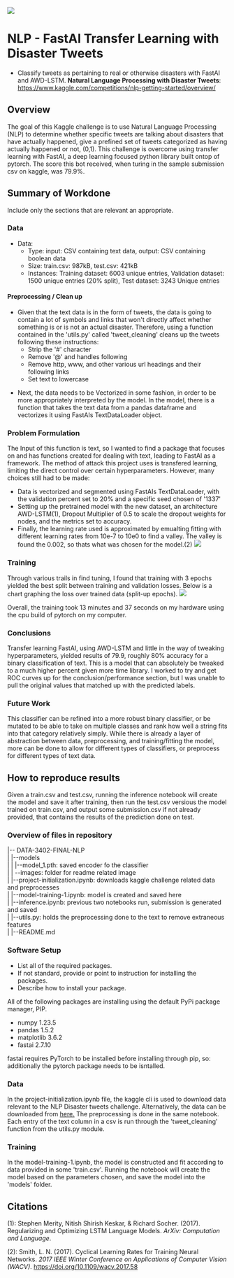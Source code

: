 ![](images/UTA-DataScience-Logo.png)

# NLP - FastAI Transfer Learning with Disaster Tweets

* Classify tweets as pertaining to real or otherwise disasters with FastAI and AWD-LSTM.
 **Natural Language Processing with Disaster Tweets**:  https://www.kaggle.com/competitions/nlp-getting-started/overview/

## Overview

The goal of this Kaggle challenge is to use Natural Language Processing (NLP) to determine whether specific tweets are talking about disasters that have actually happened, give a prefined set of tweets categorized as having actually happened or not, (0,1). This challenge is overcome using transfer learning with FastAI, a deep learning focused python library built ontop of pytorch. The score this bot received, when turing in the sample submission csv on kaggle, was 79.9%.

## Summary of Workdone

Include only the sections that are relevant an appropriate.

### Data

* Data:
  * Type: input: CSV containing text data, output: CSV containing boolean data
  * Size: train.csv: 987kB, test.csv: 421kB
  * Instances: Training dataset: 6003 unique entries, Validation dataset: 1500 unique entries (20% split), Test dataset: 3243 Unique entries

#### Preprocessing / Clean up

* Given that the text data is in the form of tweets, the data is going to contain a lot of symbols and links that won't directly affect whether something is or is not an actual disaster. Therefore, using a function contained in the 'utils.py' called 'tweet_cleaning' cleans up the tweets following these instructions:
	* Strip the '#' character
	* Remove '@' and handles following
	* Remove http, www, and other various url headings and their following links
	* Set text to lowercase
- Next, the data needs to be Vectorized in some fashion, in order to be more appropriately interpreted by the model. In the model, there is a function that takes the text data from a pandas dataframe and vectorizes it using FastAIs TextDataLoader object.

### Problem Formulation

The Input of this function is text, so I wanted to find a package that focuses on and has functions created for dealing with text, leading to FastAI as a framework. The method of attack this project uses is transfered learning, limiting the direct control over certain hyperparameters. However, many choices still had to be made:
- Data is vectorized and segmented using FastAIs TextDataLoader, with the validation percent set to 20% and a specific seed chosen of '1337'
- Setting up the pretrained model with the new dataset, an architecture AWD-LSTM(1), Dropout Multiplier of 0.5 to scale the dropout weights for nodes, and the metrics set to accuracy.
- Finally, the learning rate used is approximated by emualting fitting with different learning rates from 10e-7 to 10e0 to find a valley. The valley is found the 0.002, so thats what was chosen for the model.(2)
![](images/lr_finder.png)

### Training
Through various trails in find tuning, I found that training with 3 epochs yielded the best split between training and validation losses. Below is a chart graphing the loss over trained data (split-up epochs).
![](images/loss.png)

Overall, the training took 13 minutes and 37 seconds on my hardware using the cpu build of pytorch on my computer. 

### Conclusions

Transfer learning FastAI, using AWD-LSTM and little in the way of tweaking hyperparameters, yielded results of 79.9, roughly 80% accuracy for a binary classification of text. This is a model that can absolutely be tweaked to a much higher percent given more time library. I worked to try and get ROC curves up for the conclusion/performance section, but I was unable to pull the original values that matched up with the predicted labels.

### Future Work

This classifier can be refined into a more robust binary classifier, or be mutated to be able to take on multiple classes and rank how well a string fits into that category relatively simply. While there is already a layer of abstraction between data, preprocessing, and training/fitting the model, more can be done to allow for different types of classifiers, or preprocess for different types of text data.

## How to reproduce results

Given a train.csv and test.csv, running the inference notebook will create the model and save it after training, then run the test.csv versious the model trained on train.csv, and output some submission.csv if not already provided, that contains the results of the prediction done on test.

### Overview of files in repository

|-- DATA-3402-FINAL-NLP\
|    |--models\
|    |    |--model_1.pth: saved encoder fo the classifier\
|    | --images: folder for readme related image\
|    |--project-initialization.ipynb: downloads kaggle challenge related data and preprocesses\
|    |--model-training-1.ipynb: model is created and saved here\
|    |--inference.ipynb: previous two notebooks run, submission is generated and saved\
|    |--utils.py: holds the preprocessing done to the text to remove extraneous features\
|    |--README.md

### Software Setup
* List all of the required packages.
* If not standard, provide or point to instruction for installing the packages.
* Describe how to install your package.

All of the following packages are installing using the default PyPi package manager, PIP.
- numpy 1.23.5
- pandas 1.5.2
- matplotlib 3.6.2
- fastai 2.7.10

fastai requires PyTorch to be installed before installing through pip, so: additionally the pytorch package needs to be isntalled.

### Data
In the project-initialization.ipynb file, the kaggle cli is used to download data relevant to the NLP Disaster tweets challenge. Alternatively, the data can be downloaded from [here.](https://www.kaggle.com/competitions/nlp-getting-started/data) The preprocessing is done in the same notebook. Each entry of the text column in a csv is run through the 'tweet_cleaning' function from the utils.py module.

### Training

In the model-training-1.ipynb, the model is constructed and fit according to data provided in some 'train.csv'. Running the notebook will create the model based on the parameters chosen, and save the model into the 'models' folder.


## Citations

(1): Stephen Merity, Nitish Shirish Keskar, & Richard Socher. (2017). Regularizing and Optimizing LSTM Language Models. _ArXiv: Computation and Language_.

(2): Smith, L. N. (2017). Cyclical Learning Rates for Training Neural Networks. _2017 IEEE Winter Conference on Applications of Computer Vision (WACV)_. https://doi.org/10.1109/wacv.2017.58





